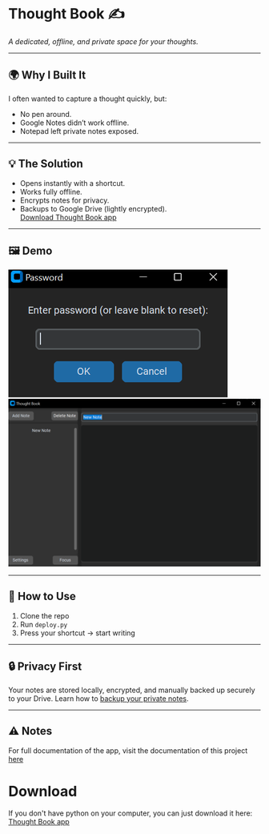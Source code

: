 # Thought Book ✍️  
_A dedicated, offline, and private space for your thoughts._  

---

## 🌍 Why I Built It  
I often wanted to capture a thought quickly, but:  
- No pen around.  
- Google Notes didn’t work offline.  
- Notepad left private notes exposed.  

---

## 💡 The Solution  
- Opens instantly with a shortcut.  
- Works fully offline.  
- Encrypts notes for privacy.  
- Backups to Google Drive (lightly encrypted).  
[Download Thought Book app](https://github.com/Mahmudumar/thought_book/releases/latest)
---

## 🖼️ Demo  
![alt text](./docs/imgs/tb.png)
![alt text](./docs/imgs/tb2.png)

---

## 🚀 How to Use  
1. Clone the repo  
2. Run `deploy.py`  
3. Press your shortcut → start writing

---

## 🔒 Privacy First  
Your notes are stored locally, encrypted, and manually backed up securely to your Drive. Learn how to [backup your private notes](./docs/how_to.md).

---

## ⚠️ Notes
For full documentation of the app, visit the documentation of this project [here](./docs/README.md)

# Download
If you don't have python on your computer, you can just download it here: [Thought Book app](https://github.com/Mahmudumar/thought_book/releases/latest)
